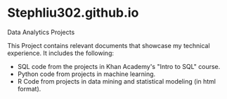 # Stephliu302.github.io
Data Analytics Projects

This Project contains relevant documents that showcase my technical experience. It includes the following:

- SQL code from the projects in Khan Academy's "Intro to SQL" course. 
- Python code from projects in machine learning. 
- R Code from projects in data mining and statistical modeling (in html format). 


